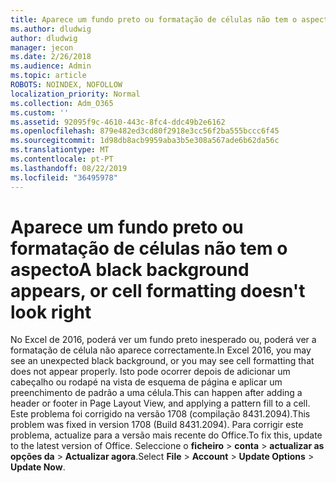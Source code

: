 ```yaml
---
title: Aparece um fundo preto ou formatação de células não tem o aspecto
ms.author: dludwig
author: dludwig
manager: jecon
ms.date: 2/26/2018
ms.audience: Admin
ms.topic: article
ROBOTS: NOINDEX, NOFOLLOW
localization_priority: Normal
ms.collection: Adm_O365
ms.custom: ''
ms.assetid: 92095f9c-4610-443c-8fc4-ddc49b2e6162
ms.openlocfilehash: 879e482ed3cd80f2918e3cc56f2ba555bccc6f45
ms.sourcegitcommit: 1d98db8acb9959aba3b5e308a567ade6b62da56c
ms.translationtype: MT
ms.contentlocale: pt-PT
ms.lasthandoff: 08/22/2019
ms.locfileid: "36495978"
---
```

# <a name="a-black-background-appears-or-cell-formatting-doesnt-look-right"></a><span data-ttu-id="656dd-102">Aparece um fundo preto ou formatação de células não tem o aspecto</span><span class="sxs-lookup"><span data-stu-id="656dd-102">A black background appears, or cell formatting doesn't look right</span></span>

<span data-ttu-id="656dd-103">No Excel de 2016, poderá ver um fundo preto inesperado ou, poderá ver a formatação de célula não aparece correctamente.</span><span class="sxs-lookup"><span data-stu-id="656dd-103">In Excel 2016, you may see an unexpected black background, or you may see cell formatting that does not appear properly.</span></span> <span data-ttu-id="656dd-104">Isto pode ocorrer depois de adicionar um cabeçalho ou rodapé na vista de esquema de página e aplicar um preenchimento de padrão a uma célula.</span><span class="sxs-lookup"><span data-stu-id="656dd-104">This can happen after adding a header or footer in Page Layout View, and applying a pattern fill to a cell.</span></span> <span data-ttu-id="656dd-105">Este problema foi corrigido na versão 1708 (compilação 8431.2094).</span><span class="sxs-lookup"><span data-stu-id="656dd-105">This problem was fixed in version 1708 (Build 8431.2094).</span></span> <span data-ttu-id="656dd-106">Para corrigir este problema, actualize para a versão mais recente do Office.</span><span class="sxs-lookup"><span data-stu-id="656dd-106">To fix this, update to the latest version of Office.</span></span> <span data-ttu-id="656dd-107">Seleccione o **ficheiro** \> **conta** \> **actualizar as opções da** \> **Actualizar agora**.</span><span class="sxs-lookup"><span data-stu-id="656dd-107">Select **File** \> **Account** \> **Update Options** \> **Update Now**.</span></span>
  

